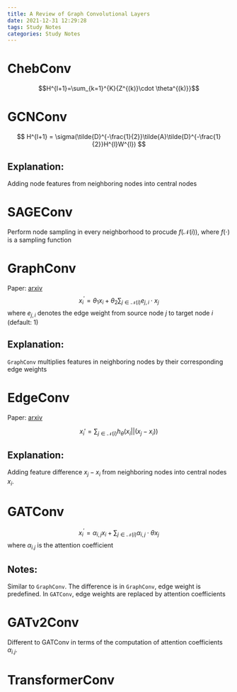 ```yaml
---
title: A Review of Graph Convolutional Layers
date: 2021-12-31 12:29:28
tags: Study Notes
categories: Study Notes
---
```


# ChebConv
$$H^{l+1}=\sum_{k=1}^{K}{Z^{(k)}\cdot \theta^{(k)}}$$
# GCNConv
$$
H^{l+1} = \sigma(\tilde{D}^{-\frac{1}{2}}\tilde{A}\tilde{D}^{-\frac{1}{2}}H^{l}W^{l})
$$
## Explanation: 
Adding node features from neighboring nodes into central nodes
# SAGEConv
Perform node sampling in every neighborhood to procude $f(\mathcal{N}(i))$, where $f(\cdot)$ is a sampling function
# GraphConv
Paper: [arxiv](https://arxiv.org/abs/1810.02244)
$$x_i^′=\theta_1 x_i+\theta_2 \sum_{j\in\mathcal{N}(i)}{e_{j,i}\cdot x_j}$$
where $e_{j,i}$   denotes the edge weight from source node $j$ to target node $i$ (default: 1)
## Explanation: 
`GraphConv` multiplies features in neighboring nodes by their corresponding edge weights


# EdgeConv
Paper: [arxiv](https://arxiv.org/abs/1801.07829)

$$x_i′=\sum_{j\in\mathcal{N}(i)}{h_\theta (x_i||(x_j−x_i))}$$
## Explanation: 
Adding feature difference $x_j−x_i$  from neighboring nodes into central nodes $x_i$.

# GATConv
$$x_i^′=\alpha_{i,j}x_i+ \sum_{j\in\mathcal{N}(i)}{\alpha_{i,j}\cdot \theta x_j}$$
where $α_{i.j}$  is the attention coefficient
## Notes:
Similar to `GraphConv`. The difference is in `GraphConv`, edge weight is predefined. In `GATConv`, edge weights are replaced by attention coefficients
# GATv2Conv
Different to GATConv in terms of the computation of attention coefficients $α_{i.j}$.

# TransformerConv

 

